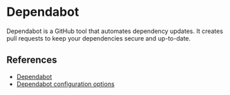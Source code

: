 # Dependabot

Dependabot is a GitHub tool that automates dependency updates. It creates pull requests to keep your dependencies secure and up-to-date.

## References

- [Dependabot](https://docs.github.com/en/code-security/dependabot/dependabot-version-updates)
- [Dependabot configuration options](https://docs.github.com/en/code-security/dependabot/dependabot-version-updates/configuration-options-for-the-dependabot.yml-file)
